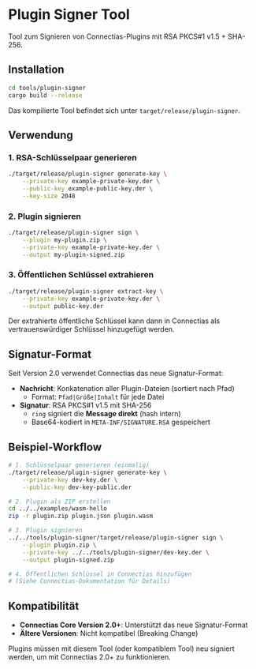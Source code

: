 # Plugin Signer Tool

Tool zum Signieren von Connectias-Plugins mit RSA PKCS#1 v1.5 + SHA-256.

## Installation

```bash
cd tools/plugin-signer
cargo build --release
```

Das kompilierte Tool befindet sich unter `target/release/plugin-signer`.

## Verwendung

### 1. RSA-Schlüsselpaar generieren

```bash
./target/release/plugin-signer generate-key \
    --private-key example-private-key.der \
    --public-key example-public-key.der \
    --key-size 2048
```

### 2. Plugin signieren

```bash
./target/release/plugin-signer sign \
    --plugin my-plugin.zip \
    --private-key example-private-key.der \
    --output my-plugin-signed.zip
```

### 3. Öffentlichen Schlüssel extrahieren

```bash
./target/release/plugin-signer extract-key \
    --private-key example-private-key.der \
    --output public-key.der
```

Der extrahierte öffentliche Schlüssel kann dann in Connectias als vertrauenswürdiger Schlüssel hinzugefügt werden.

## Signatur-Format

Seit Version 2.0 verwendet Connectias das neue Signatur-Format:

- **Nachricht**: Konkatenation aller Plugin-Dateien (sortiert nach Pfad)
  - Format: `Pfad|Größe|Inhalt` für jede Datei
- **Signatur**: RSA PKCS#1 v1.5 mit SHA-256
  - `ring` signiert die **Message direkt** (hash intern)
  - Base64-kodiert in `META-INF/SIGNATURE.RSA` gespeichert

## Beispiel-Workflow

```bash
# 1. Schlüsselpaar generieren (einmalig)
./target/release/plugin-signer generate-key \
    --private-key dev-key.der \
    --public-key dev-key-public.der

# 2. Plugin als ZIP erstellen
cd ../../examples/wasm-hello
zip -r plugin.zip plugin.json plugin.wasm

# 3. Plugin signieren
../../tools/plugin-signer/target/release/plugin-signer sign \
    --plugin plugin.zip \
    --private-key ../../tools/plugin-signer/dev-key.der \
    --output plugin-signed.zip

# 4. Öffentlichen Schlüssel in Connectias hinzufügen
# (Siehe Connectias-Dokumentation für Details)
```

## Kompatibilität

- **Connectias Core Version 2.0+**: Unterstützt das neue Signatur-Format
- **Ältere Versionen**: Nicht kompatibel (Breaking Change)

Plugins müssen mit diesem Tool (oder kompatiblem Tool) neu signiert werden, um mit Connectias 2.0+ zu funktionieren.

